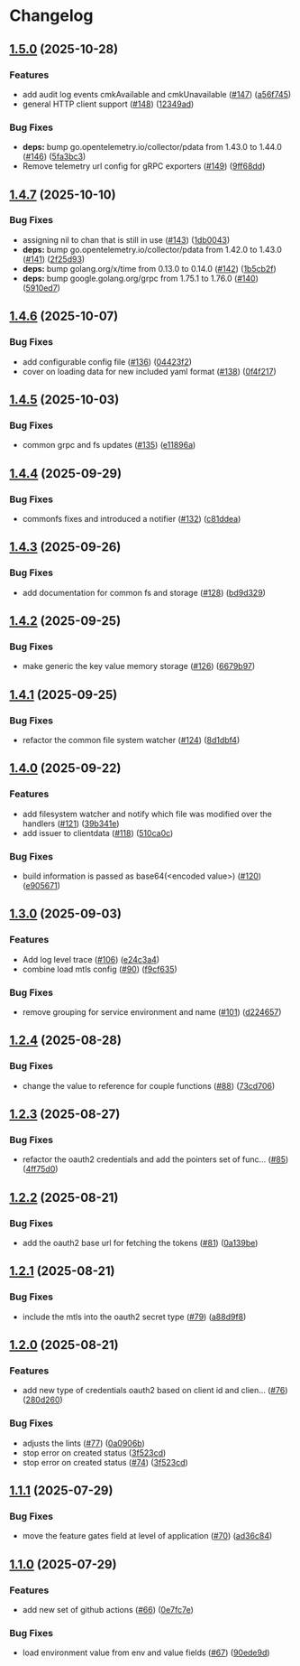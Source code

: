 # Changelog

## [1.5.0](https://github.com/openkcm/common-sdk/compare/v1.4.7...v1.5.0) (2025-10-28)


### Features

* add audit log events cmkAvailable and cmkUnavailable ([#147](https://github.com/openkcm/common-sdk/issues/147)) ([a56f745](https://github.com/openkcm/common-sdk/commit/a56f7452fcaf0737596c57f32bbf8e586081e975))
* general HTTP client support ([#148](https://github.com/openkcm/common-sdk/issues/148)) ([12349ad](https://github.com/openkcm/common-sdk/commit/12349ad087ba4661b4e401d87c99158bdb79ed38))


### Bug Fixes

* **deps:** bump go.opentelemetry.io/collector/pdata from 1.43.0 to 1.44.0 ([#146](https://github.com/openkcm/common-sdk/issues/146)) ([5fa3bc3](https://github.com/openkcm/common-sdk/commit/5fa3bc309d214828937e863e5facf5be26de7228))
* Remove telemetry url config for gRPC exporters ([#149](https://github.com/openkcm/common-sdk/issues/149)) ([9ff68dd](https://github.com/openkcm/common-sdk/commit/9ff68ddbd68500f84eea3daa5ff18ef1db6d35db))

## [1.4.7](https://github.com/openkcm/common-sdk/compare/v1.4.6...v1.4.7) (2025-10-10)


### Bug Fixes

* assigning nil to chan that is still in use ([#143](https://github.com/openkcm/common-sdk/issues/143)) ([1db0043](https://github.com/openkcm/common-sdk/commit/1db0043793cbf7cd48e64b626a01b457db1fb3fe))
* **deps:** bump go.opentelemetry.io/collector/pdata from 1.42.0 to 1.43.0 ([#141](https://github.com/openkcm/common-sdk/issues/141)) ([2f25d93](https://github.com/openkcm/common-sdk/commit/2f25d93041fb4ad8cd20cc65fdf8f3b1d2d67335))
* **deps:** bump golang.org/x/time from 0.13.0 to 0.14.0 ([#142](https://github.com/openkcm/common-sdk/issues/142)) ([1b5cb2f](https://github.com/openkcm/common-sdk/commit/1b5cb2f11e0b2fb2c1093d8bd46985f52a5cb9ae))
* **deps:** bump google.golang.org/grpc from 1.75.1 to 1.76.0 ([#140](https://github.com/openkcm/common-sdk/issues/140)) ([5910ed7](https://github.com/openkcm/common-sdk/commit/5910ed7c0fe1f76e26bdb597e577c88b9c8b50a8))

## [1.4.6](https://github.com/openkcm/common-sdk/compare/v1.4.5...v1.4.6) (2025-10-07)


### Bug Fixes

* add configurable config file ([#136](https://github.com/openkcm/common-sdk/issues/136)) ([04423f2](https://github.com/openkcm/common-sdk/commit/04423f265e94013d17c0ad3cad1552895c7c0b9c))
* cover on loading data for new included yaml format ([#138](https://github.com/openkcm/common-sdk/issues/138)) ([0f4f217](https://github.com/openkcm/common-sdk/commit/0f4f21724886bc52998039d6e383dfb1952773e6))

## [1.4.5](https://github.com/openkcm/common-sdk/compare/v1.4.4...v1.4.5) (2025-10-03)


### Bug Fixes

* common grpc and fs updates ([#135](https://github.com/openkcm/common-sdk/issues/135)) ([e11896a](https://github.com/openkcm/common-sdk/commit/e11896ac611495eb9735e46b1252fc9a920aa8dc))

## [1.4.4](https://github.com/openkcm/common-sdk/compare/v1.4.3...v1.4.4) (2025-09-29)


### Bug Fixes

* commonfs fixes and introduced a notifier ([#132](https://github.com/openkcm/common-sdk/issues/132)) ([c81ddea](https://github.com/openkcm/common-sdk/commit/c81ddea4e09c5239f14d1667573e6b00b6df49e1))

## [1.4.3](https://github.com/openkcm/common-sdk/compare/v1.4.2...v1.4.3) (2025-09-26)


### Bug Fixes

* add documentation for common fs and storage ([#128](https://github.com/openkcm/common-sdk/issues/128)) ([bd9d329](https://github.com/openkcm/common-sdk/commit/bd9d32937a7b705d8c7f79113d7ba9b87b5b4d83))

## [1.4.2](https://github.com/openkcm/common-sdk/compare/v1.4.1...v1.4.2) (2025-09-25)


### Bug Fixes

* make generic the key value memory storage ([#126](https://github.com/openkcm/common-sdk/issues/126)) ([6679b97](https://github.com/openkcm/common-sdk/commit/6679b97afa097b8a9d7983fa6d08799c29f5ffa8))

## [1.4.1](https://github.com/openkcm/common-sdk/compare/v1.4.0...v1.4.1) (2025-09-25)


### Bug Fixes

* refactor the common file system watcher ([#124](https://github.com/openkcm/common-sdk/issues/124)) ([8d1dbf4](https://github.com/openkcm/common-sdk/commit/8d1dbf4a547ec07a98f8e0d0d905b3827aab57aa))

## [1.4.0](https://github.com/openkcm/common-sdk/compare/v1.3.0...v1.4.0) (2025-09-22)


### Features

* add filesystem watcher and notify which file was modified over the handlers ([#121](https://github.com/openkcm/common-sdk/issues/121)) ([39b341e](https://github.com/openkcm/common-sdk/commit/39b341e8baa5c1cda0df9652ca7c88e03f183ce3))
* add issuer to clientdata ([#118](https://github.com/openkcm/common-sdk/issues/118)) ([510ca0c](https://github.com/openkcm/common-sdk/commit/510ca0cdfec22ae71ae27f959a9ed438fd5e70e8))


### Bug Fixes

* build information is passed as base64(&lt;encoded value&gt;) ([#120](https://github.com/openkcm/common-sdk/issues/120)) ([e905671](https://github.com/openkcm/common-sdk/commit/e905671f12e1f7ffae0fffb34e82d9fafdb6f84b))

## [1.3.0](https://github.com/openkcm/common-sdk/compare/v1.2.4...v1.3.0) (2025-09-03)


### Features

* Add log level trace ([#106](https://github.com/openkcm/common-sdk/issues/106)) ([e24c3a4](https://github.com/openkcm/common-sdk/commit/e24c3a47d785573d37dda5cdc138f7d3c58acbf4))
* combine load mtls config ([#90](https://github.com/openkcm/common-sdk/issues/90)) ([f9cf635](https://github.com/openkcm/common-sdk/commit/f9cf6355e2157deeccb898dc955afa79569b171f))


### Bug Fixes

* remove grouping for service environment and name ([#101](https://github.com/openkcm/common-sdk/issues/101)) ([d224657](https://github.com/openkcm/common-sdk/commit/d22465758151309e72500f7d2ed740fae1d186eb))

## [1.2.4](https://github.com/openkcm/common-sdk/compare/v1.2.3...v1.2.4) (2025-08-28)


### Bug Fixes

* change the value to reference for couple functions ([#88](https://github.com/openkcm/common-sdk/issues/88)) ([73cd706](https://github.com/openkcm/common-sdk/commit/73cd706bbaaf6e8569e937b0a90f8e26ff7064f1))

## [1.2.3](https://github.com/openkcm/common-sdk/compare/v1.2.2...v1.2.3) (2025-08-27)


### Bug Fixes

* refactor the oauth2 credentials and add the pointers set of func… ([#85](https://github.com/openkcm/common-sdk/issues/85)) ([4ff75d0](https://github.com/openkcm/common-sdk/commit/4ff75d0f0b36d0269cd52e69b8b6b6c04702494b))

## [1.2.2](https://github.com/openkcm/common-sdk/compare/v1.2.1...v1.2.2) (2025-08-21)


### Bug Fixes

* add the oauth2 base url for fetching the tokens ([#81](https://github.com/openkcm/common-sdk/issues/81)) ([0a139be](https://github.com/openkcm/common-sdk/commit/0a139be660ba60995cde72b80a2a0ba278e80575))

## [1.2.1](https://github.com/openkcm/common-sdk/compare/v1.2.0...v1.2.1) (2025-08-21)


### Bug Fixes

* include the mtls into the oauth2 secret type ([#79](https://github.com/openkcm/common-sdk/issues/79)) ([a88d9f8](https://github.com/openkcm/common-sdk/commit/a88d9f8f41beb3995e897f753d45ed6cc690b0b9))

## [1.2.0](https://github.com/openkcm/common-sdk/compare/v1.1.1...v1.2.0) (2025-08-21)


### Features

* add new type of credentials oauth2 based on client id and clien… ([#76](https://github.com/openkcm/common-sdk/issues/76)) ([280d260](https://github.com/openkcm/common-sdk/commit/280d26008c571dee968e60d32769f42d7893b609))


### Bug Fixes

* adjusts the lints ([#77](https://github.com/openkcm/common-sdk/issues/77)) ([0a0906b](https://github.com/openkcm/common-sdk/commit/0a0906bc306ee1a7474719eec915aa625544f7f5))
* stop error on created status ([3f523cd](https://github.com/openkcm/common-sdk/commit/3f523cdba6db1ec59fd6dc6b094e211da6d1821b))
* stop error on created status ([#74](https://github.com/openkcm/common-sdk/issues/74)) ([3f523cd](https://github.com/openkcm/common-sdk/commit/3f523cdba6db1ec59fd6dc6b094e211da6d1821b))

## [1.1.1](https://github.com/openkcm/common-sdk/compare/v1.1.0...v1.1.1) (2025-07-29)


### Bug Fixes

* move the feature gates field at level of application ([#70](https://github.com/openkcm/common-sdk/issues/70)) ([ad36c84](https://github.com/openkcm/common-sdk/commit/ad36c847e1c998113cd948806d574eb30d1ea4c7))

## [1.1.0](https://github.com/openkcm/common-sdk/compare/v1.0.0...v1.1.0) (2025-07-29)


### Features

* add new set of github actions ([#66](https://github.com/openkcm/common-sdk/issues/66)) ([0e7fc7e](https://github.com/openkcm/common-sdk/commit/0e7fc7e2d9e14928668b95a3ed067242ab7aec9e))


### Bug Fixes

* load environment value from env and value fields ([#67](https://github.com/openkcm/common-sdk/issues/67)) ([90ede9d](https://github.com/openkcm/common-sdk/commit/90ede9d2bc93f8b35c3ec7356a7bd4a707e70e61))
